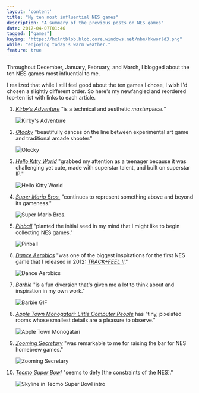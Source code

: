 ```yaml
---
layout: 'content'
title: "My ten most influential NES games"
description: "A summary of the previous posts on NES games"
date: 2017-04-07T01:46
tagged: ["games"]
keyimg: "https://hxlntblob.blob.core.windows.net/nbm/hkworld3.png"
while: "enjoying today's warm weather."
feature: true
---
```


Throughout December, January, February, and March, I blogged about the ten NES games most influential to me. 

I realized that while I still feel good about the ten games I chose, I wish I'd chosen a slightly different order. So here's my newfangled and reordered top-ten list with links to each article.

1. *[Kirby's Adventure](/blog/2017/03/my-ten-most-influential-nes-games-1-kirbys-adventure)* "is a technical and aesthetic *masterpiece.*"

    ![Kirby's Adventure](https://hxlntblob.blob.core.windows.net/nbm/kirbys_adventure_masterpiece.gif)
2. *[Otocky](/blog/2017/02/my-ten-most-influential-nes-games-7-otocky)* "beautifully dances on the line between experimental art game and traditional arcade shooter." 

    ![Otocky](/img/flying.png)
3. *[Hello Kitty World](/blog/2016/12/my-ten-most-influential-nes-games-3-hello-kitty-world)* "grabbed my attention as a teenager because it was challenging yet cute, made with superstar talent, and built on superstar IP."

    ![Hello Kitty World](https://hxlntblob.blob.core.windows.net/nbm/hkworld3.png)
4. *[Super Mario Bros.](/blog/2017/01/my-ten-most-influential-nes-games-5-super-mario-bros)* "continues to represent something above and beyond its gameness."

    ![Super Mario Bros.](/img/smb.png)
5. *[Pinball](/blog/2016/12/my-ten-most-influential-nes-games-4-pinball)* "planted the initial seed in my mind that I might like to begin collecting NES games."

    ![Pinball](/img/pinball.png) 
6. *[Dance Aerobics](/blog/2016/12/my-ten-most-influential-nes-games-6-dance-aerobics)* "was one of the biggest inspirations for the first NES game that I released in 2012: *[TRACK+FEEL II](https://partytimehexcellent.itch.io/trackfeel-ii)*."

    ![Dance Aerobics](/img/exercise.png)
7. *[Barbie](/blog/2017/01/my-ten-most-influential-nes-games-8-barbie)* "is a fun diversion that's given me a lot to think about and inspiration in my own work."

    ![Barbie GIF](/img/barbie.gif)
8. *[Apple Town Monogatari: Little Computer People](/blog/2016/12/my-ten-most-influential-nes-games-10-apple-town-monogatari)* has "tiny, pixelated rooms whose smallest details are a pleasure to observe."
    
    ![Apple Town Monogatari](/img/appletownstory2.gif)
9. *[Zooming Secretary](/blog/2016/12/my-ten-most-influential-nes-games-2-zooming-secretary)* "was remarkable to me for raising the bar for NES homebrew games."

    ![Zooming Secretary](/img/Zooming_Secretary2.png)
10. *[Tecmo Super Bowl](/blog/2016/12/my-ten-most-influential-nes-games-9-tecmo-super-bowl)* "seems to defy [the constraints of the NES]."

    ![Skyline in Tecmo Super Bowl intro](/img/tsbskyline.png)
